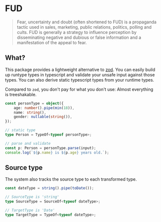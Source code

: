 # FUD

> Fear, uncertainty and doubt (often shortened to FUD) is a propaganda tactic used in sales, marketing,
> public relations, politics, polling and cults. FUD is generally a strategy to influence perception
> by disseminating negative and dubious or false information and a manifestation of the appeal to fear.

## What?

This package provides a lightweight alternative to [zod](https://www.npmjs.com/package/zod).
You can easily build up runtype types in typescript and validate your unsafe input against those types.
You can also derive static typescript types from your runtime types.

Compared to `zod`, you don't pay for what you don't use: Almost everything is treeshakable.

```ts
const personType = object({
    age: number().pipe(min(18)),
    name: string(),
    gender: nullable(string()),
});

// static type
type Person = TypeOf<typeof personType>;

// parse and validate
const p: Person = personType.parse(input);
console.log(`${p.name} is ${p.age} years old.`);

```

## Source type

The system also tracks the source type to each transformed type.

```ts
const dateType = string().pipe(toDate());

// SourceType is 'string'
type SourceType = SourceOf<typeof dateType>;

// TargetType is 'Date'
type TargetType = TypeOf<typeof dateType>;
```
